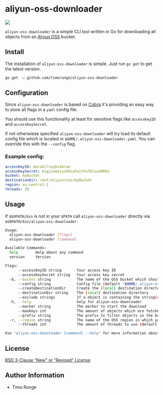 # aliyun-oss-downloader

[![](https://goreportcard.com/badge/github.com/timorunge/aliyun-oss-downloader)](https://goreportcard.com/report/github.com/timorunge/aliyun-oss-downloader)

`aliyun-oss-downloader` is a simple CLI tool written in Go for downloading
all objects from an [Aliyun OSS](https://www.alibabacloud.com/product/oss)
bucket.

## Install

The installation of `aliyun-oss-downloader` is simple. Just run `go get`
to get the latest version.

```sh
go get -u github.com/timorunge/aliyun-oss-downloader
```

## Configuration

Since `aliyun-oss-downloader` is based on
[Cobra](https://github.com/spf13/cobra) it's providing an easy way to store all
flags in a `yaml` config file.

You should use this functionality at least for sensitive flags like
`accessKeyID` and `accessKeySecret`.

If not otherwiese specified `aliyun-oss-downloader` will try load its default
config file which is located in `$HOME/.aliyun-oss-downloader.yaml`. You can
override this with the `--config` flag.

### Example config:

```yaml
accessKeyID: Aecahl7ieghie6rae
accessKeySecret: Aigi2amaiyohRia5aithe7OivaiM6Da
bucket: myBucket
destinationDir: /mnt/aliyun/oss/myBucket
region: eu-central-1
threads: 20
```

## Usage

If `$GOPATH/bin` is not in your `$PATH` call `aliyun-oss-downloader`
directly via `$GOPATH/bin/aliyun-oss-downloader`.

```sh
Usage:
  aliyun-oss-downloader [flags]
  aliyun-oss-downloader [command]

Available Commands:
  help        Help about any command
  version     Version

Flags:
      --accessKeyID string       Your access key ID
      --accessKeySecret string   Your access key secret
  -b, --bucket string            The name of the OSS bucket which should be downloaded
      --config string            Config file (default "$HOME/.aliyun-oss-downloader.yaml")
      --createDestinationDir     Create the (local) destination directory if not existing
      --destinationDir string    The (local) destination directory
      --exclude strings          If a object is containing the string(s) it will be excluded from the download; can be called multiple times
  -h, --help                     help for aliyun-oss-downloader
      --marker string            The marker to start the download
      --maxKeys int              The amount of objects which are fetched in a single request (default 250)
      --prefix string            The prefix to filter objects in the bucket
  -r, --region string            The name of the OSS region in which you have stored your bucket (default "eu-central-1")
      --threads int              The amount of threads to use (default 5)

Use "aliyun-oss-downloader [command] --help" for more information about a command.
```

## License

[BSD 3-Clause "New" or "Revised" License](LICENSE)

## Author Information

- Timo Runge
